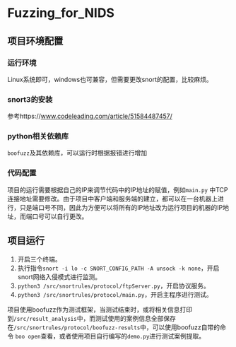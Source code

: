 # Fuzzing_for_NIDS

## 项目环境配置

### 运行环境

Linux系统即可，windows也可兼容，但需要更改snort的配置，比较麻烦。

### snort3的安装

参考https://www.codeleading.com/article/51584487457/

### python相关依赖库

`boofuzz`及其依赖库，可以运行时根据报错进行增加

### 代码配置

项目的运行需要根据自己的IP来调节代码中的IP地址的赋值，例如`main.py` 中TCP连接地址需要修改。由于项目中客户端和服务端的建立，都可以在一台机器上进行，只是端口号不同，因此为方便可以将所有的IP地址改为运行项目的机器的IP地址，而端口号可以自行更改。



## 项目运行

1. 开启三个终端。
2. 执行指令`snort -i lo -c SNORT_CONFIG_PATH -A unsock -k none`，开启snort网络入侵模式进行监测。
3. `python3 /src/snortrules/protocol/ftpServer.py`，开启协议服务。
4. `python3 /src/snortrules/protocol/main.py`，开启主程序进行测试。

项目使用boofuzz作为测试框架，当测试结束时，或将相关信息打印到`/src/result_analysis`中，而测试使用的案例信息全部保存在`/src/snortrules/protocol/boofuzz-results`中，可以使用boofuzz自带的命令 `boo open`查看，或者使用项目自行编写的`demo.py`进行测试案例提取。